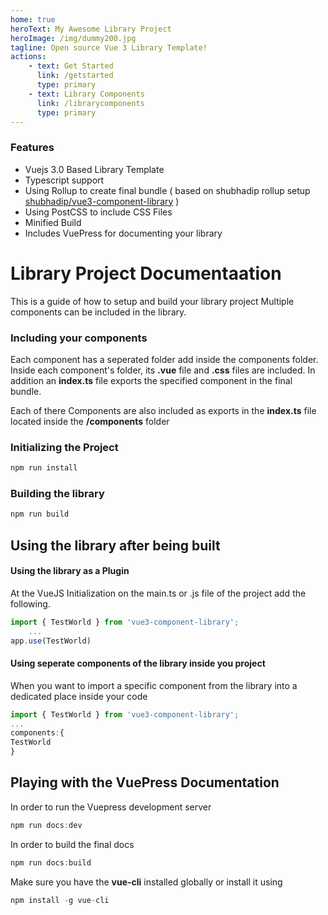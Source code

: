 ```yaml
---
home: true 
heroText: My Awesome Library Project
heroImage: /img/dummy200.jpg
tagline: Open source Vue 3 Library Template!
actions: 
    - text: Get Started
      link: /getstarted
      type: primary
    - text: Library Components
      link: /librarycomponents
      type: primary
---
```


### Features
- Vuejs 3.0 Based Library Template
- Typescript support
- Using Rollup to create final bundle ( based on shubhadip rollup setup [shubhadip/vue3-component-library](https://github.com/shubhadip/vue3-component-library) )
- Using PostCSS to include CSS Files
- Minified Build
- Includes VuePress for documenting your library

# Library Project Documentaation
This is a guide of how to setup and build your library project
Multiple components can be included in the library.

### Including your components
Each component has a seperated folder add inside the components folder.
Inside each component's folder, its **.vue** file and **.css** files are included. In addition an **index.ts** file
exports the specified component in the final bundle.

Each of there Components are also included as exports in the **index.ts** file located inside the **/components** folder

### Initializing the Project
```javascript
npm run install
```

### Building the library
```javascript
npm run build
```

## Using the library after being built

#### Using the library as a Plugin

At the VueJS Initialization on the main.ts or .js file of the project
add the following.

```javascript
import { TestWorld } from 'vue3-component-library';
    ...
app.use(TestWorld)
```

#### Using seperate components of the library inside you project

When you want to import a specific component from the library into a dedicated place inside your code

```javascript
import { TestWorld } from 'vue3-component-library';
...
components:{
TestWorld
}
```

## Playing with the VuePress Documentation

In order to run the Vuepress development server

```javascript
npm run docs:dev
```


In order to build the final docs

```javascript
npm run docs:build
```

Make sure you have the **vue-cli** installed globally or install it using
```javascript
npm install -g vue-cli
```